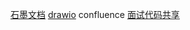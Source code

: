 [石墨文档](https://shimo.im/)
[drawio](https://www.draw.io/)
confluence
[面试代码共享](https://code.meideng.net/)
